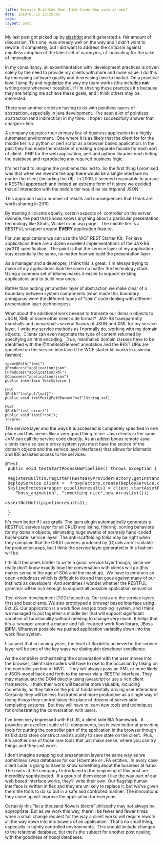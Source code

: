 ```yaml
---
title: Service Oriented User Interfaces-How soon is now?
date: 2010-05-15 23:25:36
tags:
layout: post
---
```

My last post got picked up by [slashdot](http://developers.slashdot.org/story/10/04/18/2135250/Thoughts-On-the-State-of-Web-Development#topcomment "slashdot") and it generated a  fair amount of discussion. This one  was already well on the way and I didn't want to rewrite  it completely, but I did want to address the criticism against mindless adoption of the latest set of acronyms, of innovating for the sake of innovation.  

In my consultancy, all experimentation with  development practices is driven solely by the need to provide my clients with more and more value. I do this by increasing software quality and decreasing time to market. On a practical level I simplify and regularize the way my team works (this includes **not** writing code whenever possible). If I'm sharing these practices it's because they are helping me achieve these goals, and I think others may be interested.  

There was another criticism having to do with pointless layers of abstraction, especially in java development.  I've seen a lot of pointless abstraction (and indirection) in my time.  I hope I successfully answer that charge in-line.

A company operates their primary line of business application in a highly automated environment.  One where it is as likely that the client for for the middle tier is a python or perl script as a browser based application. In the past they had made the mistake of creating a separate facade for each sort of client.  PHP for the web application, perl and python libraries each hitting the database and reproducing any required business logic.

It's not hard to imagine the problems this led to. So the first thing I promised was that when we rewrote the app there would be a single interface no matter the client (including the UI).  In 2009, it seemed reasonable to pursue a RESTful apporoach and indeed an extreme form of it since we decided that all interaction with the middle tier would be via http and JSON.

This approach had a number of results and consequences that I think are worth sharing in 2010.

By treating all clients equally, certain aspects of  controller on the server dwindle, the part that knows knows anything about a particular presentation technology like Struts, Wicket or an asp page.   The middle tier is a  RESTFUL wrapper around **EVERY** application feature.

For .net applications we can use the <span>WCF REST Starter Kit.  For java applications there are a</span> dozen excellent implementations of the JAX-RS (jsr311) specification.  The point is that the service layer of my application stay essentially the same, no matter how we build the presentation layer.

As a manager and a developer, I think this is great.  I'm always trying to make all my applications look the same no matter the technology stack. Using a common set of idioms makes it easier to support existing applications and to build new ones.

Rather than adding yet another layer of abstraction we make clear of a boundary between system components (what made this boundary ambiguous were the different types of "shim" code dealing with different presentation layer technologies).

What about the additional work needed to translate our domain objects to JSON, XML or some other client side format?  JAX-RS transparently marshalls and unmarshalls several flavors of JSON and XML for my service layer.  I write my service methods as I normally do, working with my domain objects.  Clients can even negotiate the type of content returned by specifying an html encoding.  True, marshalled domain classes have to be identified with the @XmlRootElement annotation and the REST URis are specified on the service interface (The WCF starter kit works in a similar fashion):

    <pre>@Path("test")  
    @Produces("application/json"  
    @Produces("application/xml")  
    @Consumes("application/json")  
    public interface TestService {  

    @PUT  
    @Path("testput/{val}")  
    public void testPut(@PathParam("val")String val);  

    @GET  
    @Path("test-error/")  
    public void testError();  
    }</pre>

The service layer and the ways it is accessed is completely specified in one place and this seems like a very good thing to me. Java clients in the same JVM can call the service code directly. As an added bonus remote Java clients can also use a proxy system (you must have the source of the domain objects and the service layer interfaces) that allows for idiomatic and IDE assisted access to the services:

<pre>@Test  
 public void testStartPocessNoPipeline() throws Exception {  

 RegisterBuiltin.register(ResteasyProviderFactory.getInstance());  
 DeployService client =  ProxyFactory.create(DeployService.class, "http://localhost:8080/ext-webapp/rs");  
 SkylineProcessWrapper pipelineresults1 = client.startAssetPipeline(UUID.randomUUID().toString(), "NONE",  
    "boss_animation", "something nice",new ArrayList<EntryWrapper>());  

assertNotNull(pipelineresults1);  

 }</pre>

It's even better if I use grails. The jaxrs plugin automagically generates a RESTFUL service layer for all CRUD and listing, filtering, sorting behaviors for my domain objects, eliminating huge swaths of normally hand-coded boiler-plate  service layer!  The anti-scaffolding folks may be right when they complain that the CRUD screens produced by (G)rails aren't suitable for production apps, but I think the service layer generated in this fashion will be.

I think it becomes harder to write a good  service layer though, since we really don't know exactly how the conversation with clients will go (this makes sense in the age of SOA and the mashup).  We have to embrace an  open-endedness which is difficult to do and that goes against many of our instincts as developers. And somtimes I wonder whether the RESTFUL grammar wll be rich enough to support all possible application semantics.

Test driven development (TDD) helped us. Our tests are the service layers first and best clients. We also prototyped a browser based interface using Ext JS. Our application is a work flow and job tracking  system, and I think we managed to put together a middle tier that will support significant variation of functionality without needing to change very much. It helps that it's a  wrapper around a mature and full-featured work flow library, JBoss jBPM. Wherever possible we pushed application variablity down into the work flow system.

I suspect that in coming years, the level of flexibility achieved in the service layer will be one of the key ways we distinguish developer excellence.

As the controller orchestrating the conversation with the user moves into the browser, client side coders will have to rise to the occasion by taking on the controller portion of MVC.   They will always pass an XML or more likely a JSON model back and forth to the server via a  RESTful interface. They may manipulate the DOM directly using javascript or use a rich client framework.  I think their work will become more valuable, including monetarily, as they take on the job of fundamentally driving user interaction. Certainly they will be less frustrated and more productive as a single way of doing things they control takes the place of dozens of server side templating systems.  But they will have to learn new tools and techniques for orchestrating the conversation with users.

I've been very impressed with Ext JS, a client side RIA framework.  It provides an excellent suite of UI components, but is even better at providing tools for putting the controller part of the application in the browser though its Ext.data.store construct and its ability to save state on the client.  Plus, it's another one of those rare tools that just make sense, where you can try things and they just work.

I don't imagine swapping out presentation layers the same way as we sometimes swap databases for our Hibernate or JPA entities.  In every case client code is going to have to know something about the business at hand.  The users at the company I introduced in the beginning of this post are incredibly sophisticated.  If a group of them doesn't like the way part of our web based interface works, they'll write their own. Our flagship human interface is written in flex and they are unlikely to replace it, but we've given them the tools to do so but in a safe and controlled manner. The innovations they come up will improve the application for everyone.

Certainly this "let a thousand flowers bloom" philsophy may not always be appropriate. But as we work this way, there'll be fewer and fewer times when a small change request for the way a client works will require rework all the way down into into bowels of an application.  That's no small thing, especially in tightly controlled environments.  This should include changes to the relational database, but that's the subject for another post dealing with the goodness of nosql databases.